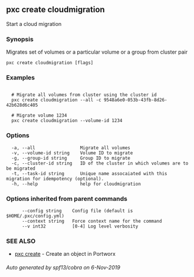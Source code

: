 ## pxc create cloudmigration

Start a cloud migration

### Synopsis

Migrates set of volumes or a particular volume or a group from cluster pair

```
pxc create cloudmigration [flags]
```

### Examples

```

  # Migrate all volumes from cluster using the cluster id
  pxc create cloudmigration --all -c 9548a6e0-053b-43fb-8d26-42b628d6c405

  # Migrate volume 1234
  pxc create cloudmigration --volume-id 1234
```

### Options

```
  -a, --all                 Migrate all volumes
  -v, --volume-id string    Volume ID to migrate
  -g, --group-id string     Group ID to migrate
  -c, --cluster-id string   ID of the cluster in which volumes are to be migrated
  -t, --task-id string      Unique name assocaiated with this migration for idempotency (optional).
  -h, --help                help for cloudmigration
```

### Options inherited from parent commands

```
      --config string    Config file (default is $HOME/.pxc/config.yml)
      --context string   Force context name for the command
      --v int32          [0-4] Log level verbosity
```

### SEE ALSO

* [pxc create](pxc_create.md)	 - Create an object in Portworx

###### Auto generated by spf13/cobra on 6-Nov-2019
